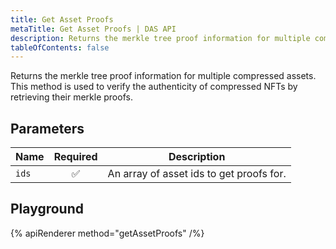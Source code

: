 ```yaml
---
title: Get Asset Proofs
metaTitle: Get Asset Proofs | DAS API
description: Returns the merkle tree proof information for multiple compressed assets
tableOfContents: false
---
```


Returns the merkle tree proof information for multiple compressed assets. This method is used to verify the authenticity of compressed NFTs by retrieving their merkle proofs.

## Parameters

| Name            | Required | Description                                |
| --------------- | :------: | ------------------------------------------ |
| `ids`           |    ✅    | An array of asset ids to get proofs for.   |

## Playground

{% apiRenderer method="getAssetProofs" /%}